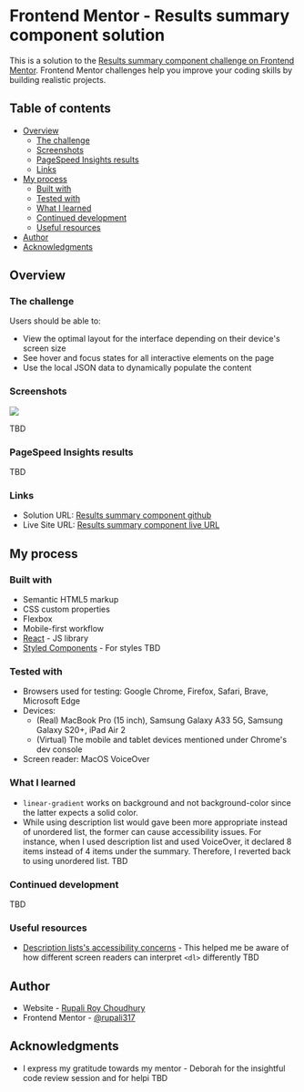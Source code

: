 # Frontend Mentor - Results summary component solution

This is a solution to the [Results summary component challenge on Frontend Mentor](https://www.frontendmentor.io/challenges/results-summary-component-CE_K6s0maV). Frontend Mentor challenges help you improve your coding skills by building realistic projects. 

## Table of contents

- [Overview](#overview)
  - [The challenge](#the-challenge)
  - [Screenshots](#screenshots)
  - [PageSpeed Insights results](#pagespeed-insights-results)
  - [Links](#links)
- [My process](#my-process)
  - [Built with](#built-with)
  - [Tested with](#tested-with)
  - [What I learned](#what-i-learned)
  - [Continued development](#continued-development)
  - [Useful resources](#useful-resources)
- [Author](#author)
- [Acknowledgments](#acknowledgments)

## Overview

### The challenge

Users should be able to:

- View the optimal layout for the interface depending on their device's screen size
- See hover and focus states for all interactive elements on the page
- Use the local JSON data to dynamically populate the content

### Screenshots

![](./screenshot.jpg)

TBD

### PageSpeed Insights results

TBD

### Links

- Solution URL: [Results summary component github](https://github.com/rupali317/results-summary-component-main)
- Live Site URL: [Results summary component live URL](https://results-summary-rc.netlify.app/)

## My process

### Built with

- Semantic HTML5 markup
- CSS custom properties
- Flexbox
- Mobile-first workflow
- [React](https://reactjs.org/) - JS library
- [Styled Components](https://styled-components.com/) - For styles
TBD

### Tested with

- Browsers used for testing: Google Chrome, Firefox, Safari, Brave, Microsoft Edge
- Devices:
  - (Real) MacBook Pro (15 inch), Samsung Galaxy A33 5G, Samsung Galaxy S20+, iPad Air 2
  - (Virtual) The mobile and tablet devices mentioned under Chrome's dev console
- Screen reader: MacOS VoiceOver

### What I learned

- ```linear-gradient``` works on background and not background-color since the latter expects a solid color.
- While using description list would gave been more appropriate instead of unordered list, the former can cause accessibility issues. For instance, when I used description list and used VoiceOver, it declared 8 items instead of 4 items under the summary. Therefore, I reverted back to using unordered list.
TBD

### Continued development

TBD

### Useful resources

- [Description lists's accessibility concerns](https://developer.mozilla.org/en-US/docs/Web/HTML/Element/dl#accessibility_concerns) - This helped me be aware of how different screen readers can interpret ```<dl>``` differently
TBD

## Author

- Website - [Rupali Roy Choudhury](https://www.linkedin.com/in/rupali-rc/)
- Frontend Mentor - [@rupali317](https://www.frontendmentor.io/profile/rupali317)

## Acknowledgments

- I express my gratitude towards my mentor - Deborah for the insightful code review session and for helpi
TBD
